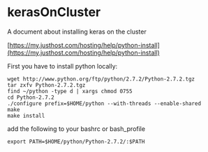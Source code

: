 # kerasOnCluster
A document about installing keras on the cluster

[https://my.justhost.com/hosting/help/python-install](https://my.justhost.com/hosting/help/python-install)


First you have to install python locally:
```
wget http://www.python.org/ftp/python/2.7.2/Python-2.7.2.tgz
tar zxfv Python-2.7.2.tgz
find ~/python -type d | xargs chmod 0755
cd Python-2.7.2
./configure prefix=$HOME/python --with-threads --enable-shared
make
make install
```

add the following to your bashrc or bash_profile
```
export PATH=$HOME/python/Python-2.7.2/:$PATH
```
